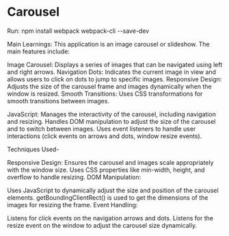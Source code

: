 # Carousel

Run: npm install webpack webpack-cli --save-dev

Main Learnings:
This application is an image carousel or slideshow. 
The main features include:

Image Carousel: Displays a series of images that can be navigated using left and right arrows.
Navigation Dots: Indicates the current image in view and allows users to click on dots to jump to specific images.
Responsive Design: Adjusts the size of the carousel frame and images dynamically when the window is resized.
Smooth Transitions: Uses CSS transformations for smooth transitions between images.


JavaScript:
Manages the interactivity of the carousel, including navigation and resizing.
Handles DOM manipulation to adjust the size of the carousel and to switch between images.
Uses event listeners to handle user interactions (click events on arrows and dots, window resize events).

Techniques Used-

Responsive Design:
Ensures the carousel and images scale appropriately with the window size.
Uses CSS properties like min-width, height, and overflow to handle resizing.
DOM Manipulation:

Uses JavaScript to dynamically adjust the size and position of the carousel elements.
getBoundingClientRect() is used to get the dimensions of the images for resizing the frame.
Event Handling:

Listens for click events on the navigation arrows and dots.
Listens for the resize event on the window to adjust the carousel size dynamically.


